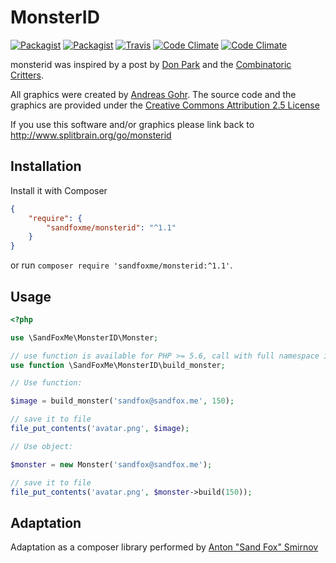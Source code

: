 # MonsterID

[![Packagist](https://img.shields.io/packagist/v/sandfoxme/monsterid.svg?maxAge=2592000)](https://packagist.org/packages/sandfoxme/monsterid)
[![Packagist](https://img.shields.io/packagist/l/sandfoxme/monsterid.svg?maxAge=2592000)](https://creativecommons.org/licenses/by/2.5/)
[![Travis](https://img.shields.io/travis/sandfoxme/monsterid.svg?maxAge=2592000)](https://travis-ci.org/sandfoxme/monsterid)
[![Code Climate](https://img.shields.io/codeclimate/coverage/github/sandfoxme/monsterid.svg?maxAge=2592000)](https://codeclimate.com/github/sandfoxme/monsterid/coverage)
[![Code Climate](https://img.shields.io/codeclimate/maintainability/sandfoxme/monsterid.svg?maxAge=2592000)](https://codeclimate.com/github/sandfoxme/monsterid)


monsterid was inspired by a post by 
[Don Park](http://www.docuverse.com/blog/donpark/2007/01/18/visual-security-9-block-ip-identification) 
and the [Combinatoric Critters](http://www.levitated.net/bones/walkingFaces/index.html).

All graphics were created by [Andreas Gohr](http://www.splitbrain.org). The source code and the graphics are provided
under the [Creative Commons Attribution 2.5 License](http://creativecommons.org/licenses/by/2.5/)

If you use this software and/or graphics please link back to http://www.splitbrain.org/go/monsterid

## Installation

Install it with Composer

```json
{
    "require": {
        "sandfoxme/monsterid": "^1.1"
    }
}
```

or run `composer require 'sandfoxme/monsterid:^1.1'`.

## Usage

```php
<?php

use \SandFoxMe\MonsterID\Monster;

// use function is available for PHP >= 5.6, call with full namespace in earlier versions
use function \SandFoxMe\MonsterID\build_monster;

// Use function:

$image = build_monster('sandfox@sandfox.me', 150);

// save it to file
file_put_contents('avatar.png', $image);

// Use object:

$monster = new Monster('sandfox@sandfox.me');

// save it to file
file_put_contents('avatar.png', $monster->build(150));
```

## Adaptation

Adaptation as a composer library performed by [Anton "Sand Fox" Smirnov](https://sandfox.me/)

